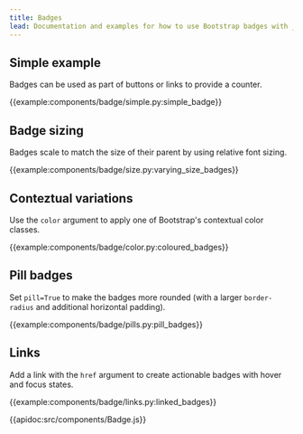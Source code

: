 ```yaml
---
title: Badges
lead: Documentation and examples for how to use Bootstrap badges with _dash-bootstrap-components_.
---
```


## Simple example

Badges can be used as part of buttons or links to provide a counter.

{{example:components/badge/simple.py:simple_badge}}

## Badge sizing

Badges scale to match the size of their parent by using relative font sizing.

{{example:components/badge/size.py:varying_size_badges}}

## Conteztual variations

Use the `color` argument to apply one of Bootstrap's contextual color classes.

{{example:components/badge/color.py:coloured_badges}}

## Pill badges

Set `pill=True` to make the badges more rounded (with a larger `border-radius` and additional horizontal padding).

{{example:components/badge/pills.py:pill_badges}}

## Links

Add a link with the `href` argument to create actionable badges with hover and focus states.

{{example:components/badge/links.py:linked_badges}}

{{apidoc:src/components/Badge.js}}
